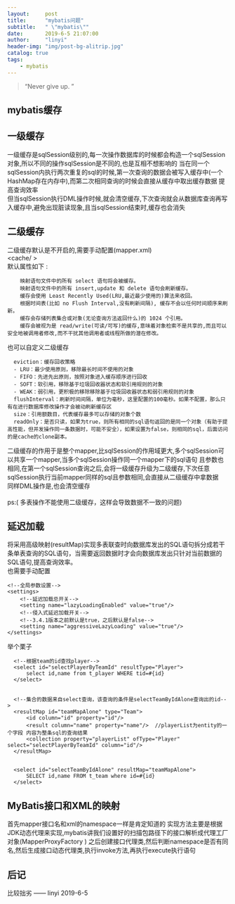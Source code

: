```yaml
---
layout:     post
title:      "mybatis问题"
subtitle:   " \"mybatis\""
date:       2019-6-5 21:07:00
author:     "linyi"
header-img: "img/post-bg-alitrip.jpg"
catalog: true
tags:
    - mybatis
---
```


> “Never give up. ”



## mybatis缓存

## 一级缓存

   一级缓存是sqlSession级别的,每一次操作数据库的时候都会构造一个sqlSession对象,所以不同的操作sqlSession是不同的,也是互相不想影响的
当在同一个sqlSession内执行两次重复的sql的时候,第一次查询的数据会被写入缓存中(一个HashMap存在内存中),而第二次相同查询的时候会直接从缓存中取出缓存数据
提高查询效率<br> 
   但当sqlSession执行DML操作时候,就会清空缓存,下次查询就会从数据库查询再写入缓存中,避免出现脏读现象,且当sqlSession结束时,缓存也会消失  

## 二级缓存
   二级缓存默认是不开启的,需要手动配置(mapper.xml)<br>
        <cache/ > <br>
        默认属性如下 : 
        
        映射语句文件中的所有 select 语句将会被缓存。
        映射语句文件中的所有 insert,update 和 delete 语句会刷新缓存。
        缓存会使用 Least Recently Used(LRU,最近最少使用的)算法来收回。
        根据时间表(比如 no Flush Interval,没有刷新间隔), 缓存不会以任何时间顺序来刷新。
        缓存会存储列表集合或对象(无论查询方法返回什么)的 1024 个引用。
        缓存会被视为是 read/write(可读/可写)的缓存,意味着对象检索不是共享的,而且可以安全地被调用者修改,而不干扰其他调用者或线程所做的潜在修改。
   
   也可以自定义二级缓存<br>
     
      eviction：缓存回收策略
      - LRU：最少使用原则，移除最长时间不使用的对象
      - FIFO：先进先出原则，按照对象进入缓存顺序进行回收
      - SOFT：软引用，移除基于垃圾回收器状态和软引用规则的对象
      - WEAK：弱引用，更积极的移除移除基于垃圾回收器状态和弱引用规则的对象
      flushInterval：刷新时间间隔，单位为毫秒，这里配置的100毫秒。如果不配置，那么只有在进行数据库修改操作才会被动刷新缓存区
      size：引用额数目，代表缓存最多可以存储的对象个数
      readOnly：是否只读，如果为true，则所有相同的sql语句返回的是同一个对象（有助于提高性能，但并发操作同一条数据时，可能不安全），如果设置为false，则相同的sql，后面访问的是cache的clone副本。
      
   二级缓存的作用于是整个mapper,比sqlSession的作用域更大,多个sqlSession可以共享一个mapper,当多个sqlSession操作同一个mapper下的sql语句
且参数也相同,在第一个sqlSession查询之后,会将一级缓存升级为二级缓存,下次任意sqlSession执行当前mapper同样的sql且参数相同,会直接从二级缓存中拿数据<br>
    同样DML操作是,也会清空缓存 <br>
    <br>
    ps:( 多表操作不能使用二级缓存，这样会导致数据不一致的问题)

## 延迟加载
  将采用高级映射(resultMap)实现多表联查时向数据库发出的SQL语句拆分成若干条单表查询的SQL语句，当需要返回数据时才会向数据库发出只针对当前数据的SQL语句,提高查询效率。<br>
  也需要手动配置 
  ```
  <!--全局参数设置-->
  <settings>
      <!--延迟加载总开关-->
      <setting name="lazyLoadingEnabled" value="true"/>
      <!--侵入式延迟加载开关-->
      <!--3.4.1版本之前默认是true，之后默认是false-->
      <setting name="aggressiveLazyLoading" value="true"/>
  </settings>
  ```
  举个栗子
  ```
    <!--根据team的id查找player-->
    <select id="selectPlayerByTeamId" resultType="Player">
        select id,name from t_player WHERE tid=#{id}
    </select>
    
    
    <!--集合的数据来自select查询，该查询的条件是selectTeamByIdAlone查询出的id-->
    <resultMap id="teamMapAlone" type="Team">
        <id column="id" property="id"/>
        <result column="name" property="name"/>  //playerList为entity的一个字段 内容为整条sql的查询结果
        <collection property="playerList" ofType="Player" select="selectPlayerByTeamId" column="id"/>
    </resultMap>
    
    
    <select id="selectTeamByIdAlone" resultMap="teamMapAlone">
        SELECT id,name FROM t_team where id=#{id}
    </select>
  ```
    
    
## MyBatis接口和XML的映射  
   首先mapper接口名和xml的namespace一样是肯定知道的
   实现方法主要是根据JDK动态代理来实现,mybatis讲我们设置好的扫描包路径下的接口解析成代理工厂对象(MapperProxyFactory )
   之后创建接口代理类,然后判断namespace是否有同名,然后生成接口动态代理类,执行invoke方法,再执行execute执行语句

## 后记

比较拙劣
—— linyi 2019-6-5


